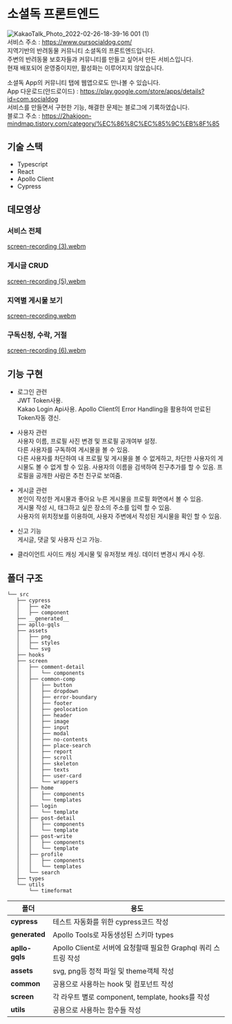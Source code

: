 # 소셜독 프론트엔드
![KakaoTalk_Photo_2022-02-26-18-39-16 001 (1)](https://user-images.githubusercontent.com/61589338/177762295-fccfefd1-f17e-4c54-b9a9-12c6162b7228.png)  
서비스 주소 : https://www.oursocialdog.com/  
지역기반의 반려동물 커뮤니티 소셜독의 프론트엔드입니다.  
주변의 반려동물 보호자들과 커뮤니티를 만들고 싶어서 만든 서비스입니다.  
현재 배포되어 운영중이지만, 활성화는 이루어지지 않았습니다. 

소셜독 App의 커뮤니티 탭에 웹앱으로도 만나볼 수 있습니다.   
App 다운로드(안드로이드) : https://play.google.com/store/apps/details?id=com.socialdog   
서비스를 만들면서 구현한 기능, 해결한 문제는 블로그에 기록하였습니다.  
블로그 주소 : https://2hakjoon-mindmap.tistory.com/category/%EC%86%8C%EC%85%9C%EB%8F%85  


## 기술 스택
 * Typescript
 * React
 * Apollo Client
 * Cypress


## 데모영상
### 서비스 전체
[screen-recording (3).webm](https://user-images.githubusercontent.com/61589338/185916601-07a75162-70af-47b9-9844-dc53410fd644.webm)

### 게시글 CRUD
[screen-recording (5).webm](https://user-images.githubusercontent.com/61589338/185916610-2815c400-84ba-4102-85fb-61a4e5eb31dc.webm)

### 지역별 게시물 보기
[screen-recording.webm](https://user-images.githubusercontent.com/61589338/185916606-16530304-7b6e-4723-ba3c-1211fc587f8f.webm)

### 구독신청, 수락, 거절
[screen-recording (6).webm](https://user-images.githubusercontent.com/61589338/185916618-c841afd7-ae3c-491e-ae82-b7229a3de0a8.webm)



## 기능 구현
 - 로그인 관련  
 JWT Token사용.  
 Kakao Login Api사용.
 Apollo Client의 Error Handling을 활용하여 만료된 Token자동 갱신.

 - 사용자 관련    
 사용자 이름, 프로필 사진 변경 및 프로필 공개여부 설정.  
 다른 사용자를 구독하여 게시물을 볼 수 있음.  
 다른 사용자를 차단하여 내 프로필 및 게시물을 볼 수 없게하고, 차단한 사용자의 게시물도 볼 수 없게 할 수 있음.
 사용자의 이름을 검색하여 친구추가를 할 수 있음.
 프로필을 공개한 사람은 추천 친구로 보여줌.
  
 - 게시글 관련  
 본인이 작성한 게시물과 좋아요 누른 게시물을 프로필 화면에서 볼 수 있음.  
 게시물 작성 시, 태그하고 싶은 장소의 주소를 입력 할 수 있음.  
 사용자의 위치정보를 이용하여, 사용자 주변에서 작성된 게시물을 확인 할 수 있음.    
   
 - 신고 기능  
 게시글, 댓글 및 사용자 신고 가능.  

 - 클라이언트 사이드 캐싱
 게시물 및 유저정보 캐싱. 데이터 변경시 캐시 수정.


 ## 폴더 구조
 ```
 └── src
    ├── cypress
    │   ├── e2e
    │   ├── component
    ├── __generated__
    ├── apllo-gqls
    ├── assets
    │   ├── png
    │   ├── styles
    │   └── svg
    ├── hooks
    ├── screen
    │   ├── comment-detail
    │   │   └── components
    │   ├── common-comp
    │   │   ├── button
    │   │   ├── dropdown
    │   │   ├── error-boundary
    │   │   ├── footer
    │   │   ├── geolocation
    │   │   ├── header
    │   │   ├── image
    │   │   ├── input
    │   │   ├── modal
    │   │   ├── no-contents
    │   │   ├── place-search
    │   │   ├── report
    │   │   ├── scroll
    │   │   ├── skeleton
    │   │   ├── texts
    │   │   ├── user-card
    │   │   └── wrappers
    │   ├── home
    │   │   ├── components
    │   │   └── templates
    │   ├── login
    │   │   └── template
    │   ├── post-detail
    │   │   ├── components
    │   │   └── template
    │   ├── post-write
    │   │   ├── components
    │   │   └── template
    │   ├── profile
    │   │   ├── components
    │   │   └── templates
    │   └── search
    ├── types
    └── utils
        └── timeformat
 ```

| 폴더           | 용도                                                                                 |
| -------------- | -----------------------------------------------------------------------------------|
| **cypress**    | 테스트 자동화를 위한 cypress코드 작성                                                     |
| **__generated__**| Apollo Tools로 자동생성된 스키마 types                                                |
| **apllo-gqls** | Apollo Client로 서버에 요청할때 필요한 Graphql 쿼리 스트링 작성                              |
| **assets**     | svg, png등 정적 파일 및 theme객체 작성                                                  |
| **common**     | 공용으로 사용하는 hook 및 컴포넌트 작성                                                    |
| **screen**     | 각 라우트 별로 component, template, hooks를 작성                                        |
| **utils**      | 공용으로 사용하는 함수들 작성                                                             |